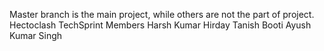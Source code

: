 Master branch is the main project, while others are not the part of project.
Hectoclash
TechSprint
Members
Harsh Kumar
Hirday
Tanish Booti
Ayush Kumar Singh
